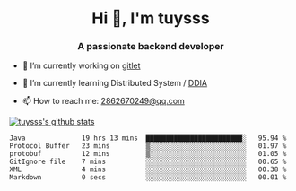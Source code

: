 <h1 align="center">Hi 👋, I'm tuysss</h1>
<h3 align="center">A passionate backend developer </h3>

- 🔭 I’m currently working on [gitlet](https://github.com/tuysss/cs61b-sp21)

- 🌱 I’m currently learning Distributed System / [DDIA](https://github.com/Vonng/ddia)
    
- 📫 How to reach me: 2862670249@qq.com

[![tuysss's github stats](https://github-readme-stats.vercel.app/api?username=tuysss)](https://github.com/tuysss/github-readme-stats)

<!--START_SECTION:waka-->

```text
Java              19 hrs 13 mins  ████████████████████████░   95.94 %
Protocol Buffer   23 mins         ▒░░░░░░░░░░░░░░░░░░░░░░░░   01.97 %
protobuf          12 mins         ▒░░░░░░░░░░░░░░░░░░░░░░░░   01.05 %
GitIgnore file    7 mins          ░░░░░░░░░░░░░░░░░░░░░░░░░   00.65 %
XML               4 mins          ░░░░░░░░░░░░░░░░░░░░░░░░░   00.38 %
Markdown          0 secs          ░░░░░░░░░░░░░░░░░░░░░░░░░   00.01 %
```

<!--END_SECTION:waka-->
